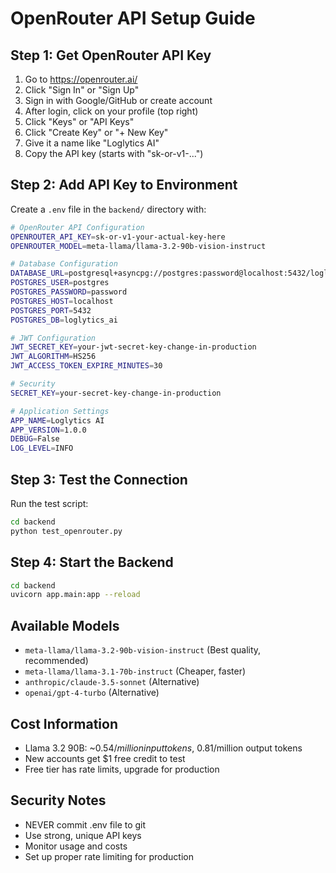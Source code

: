 # OpenRouter API Setup Guide

## Step 1: Get OpenRouter API Key

1. Go to https://openrouter.ai/
2. Click "Sign In" or "Sign Up"
3. Sign in with Google/GitHub or create account
4. After login, click on your profile (top right)
5. Click "Keys" or "API Keys"
6. Click "Create Key" or "+ New Key"
7. Give it a name like "Loglytics AI"
8. Copy the API key (starts with "sk-or-v1-...")

## Step 2: Add API Key to Environment

Create a `.env` file in the `backend/` directory with:

```bash
# OpenRouter API Configuration
OPENROUTER_API_KEY=sk-or-v1-your-actual-key-here
OPENROUTER_MODEL=meta-llama/llama-3.2-90b-vision-instruct

# Database Configuration
DATABASE_URL=postgresql+asyncpg://postgres:password@localhost:5432/loglytics_ai
POSTGRES_USER=postgres
POSTGRES_PASSWORD=password
POSTGRES_HOST=localhost
POSTGRES_PORT=5432
POSTGRES_DB=loglytics_ai

# JWT Configuration
JWT_SECRET_KEY=your-jwt-secret-key-change-in-production
JWT_ALGORITHM=HS256
JWT_ACCESS_TOKEN_EXPIRE_MINUTES=30

# Security
SECRET_KEY=your-secret-key-change-in-production

# Application Settings
APP_NAME=Loglytics AI
APP_VERSION=1.0.0
DEBUG=False
LOG_LEVEL=INFO
```

## Step 3: Test the Connection

Run the test script:
```bash
cd backend
python test_openrouter.py
```

## Step 4: Start the Backend

```bash
cd backend
uvicorn app.main:app --reload
```

## Available Models

- `meta-llama/llama-3.2-90b-vision-instruct` (Best quality, recommended)
- `meta-llama/llama-3.1-70b-instruct` (Cheaper, faster)
- `anthropic/claude-3.5-sonnet` (Alternative)
- `openai/gpt-4-turbo` (Alternative)

## Cost Information

- Llama 3.2 90B: ~$0.54/million input tokens, ~$0.81/million output tokens
- New accounts get $1 free credit to test
- Free tier has rate limits, upgrade for production

## Security Notes

- NEVER commit .env file to git
- Use strong, unique API keys
- Monitor usage and costs
- Set up proper rate limiting for production
